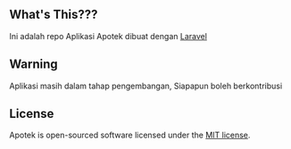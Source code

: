 ## What's This???
Ini adalah repo Aplikasi Apotek dibuat dengan [Laravel](https://laravel.com)

## Warning

Aplikasi masih dalam tahap pengembangan, Siapapun boleh berkontribusi

## License

Apotek is open-sourced software licensed under the [MIT license](https://opensource.org/licenses/MIT).
